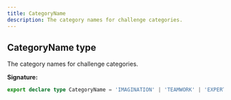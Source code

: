 ```yaml
---
title: CategoryName
description: The category names for challenge categories.
---
```


## CategoryName type

The category names for challenge categories.

**Signature:**

```ts
export declare type CategoryName = 'IMAGINATION' | 'TEAMWORK' | 'EXPERTISE' | 'COLLECTION' | 'VETERANCY';
```

